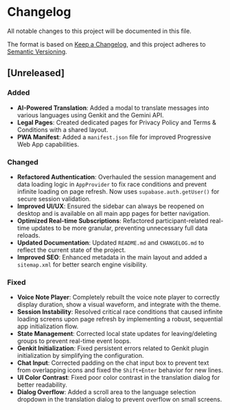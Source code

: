 # Changelog

All notable changes to this project will be documented in this file.

The format is based on [Keep a Changelog](https://keepachangelog.com/en/1.0.0/),
and this project adheres to [Semantic Versioning](https://semver.org/spec/v2.0.0.html).

## [Unreleased]

### Added
- **AI-Powered Translation**: Added a modal to translate messages into various languages using Genkit and the Gemini API.
- **Legal Pages**: Created dedicated pages for Privacy Policy and Terms & Conditions with a shared layout.
- **PWA Manifest**: Added a `manifest.json` file for improved Progressive Web App capabilities.

### Changed
- **Refactored Authentication**: Overhauled the session management and data loading logic in `AppProvider` to fix race conditions and prevent infinite loading on page refresh. Now uses `supabase.auth.getUser()` for secure session validation.
- **Improved UI/UX**: Ensured the sidebar can always be reopened on desktop and is available on all main app pages for better navigation.
- **Optimized Real-time Subscriptions**: Refactored participant-related real-time updates to be more granular, preventing unnecessary full data reloads.
- **Updated Documentation**: Updated `README.md` and `CHANGELOG.md` to reflect the current state of the project.
- **Improved SEO**: Enhanced metadata in the main layout and added a `sitemap.xml` for better search engine visibility.

### Fixed
- **Voice Note Player**: Completely rebuilt the voice note player to correctly display duration, show a visual waveform, and integrate with the theme.
- **Session Instability**: Resolved critical race conditions that caused infinite loading screens upon page refresh by implementing a robust, sequential app initialization flow.
- **State Management**: Corrected local state updates for leaving/deleting groups to prevent real-time event loops.
- **Genkit Initialization**: Fixed persistent errors related to Genkit plugin initialization by simplifying the configuration.
- **Chat Input**: Corrected padding on the chat input box to prevent text from overlapping icons and fixed the `Shift+Enter` behavior for new lines.
- **UI Color Contrast**: Fixed poor color contrast in the translation dialog for better readability.
- **Dialog Overflow**: Added a scroll area to the language selection dropdown in the translation dialog to prevent overflow on small screens.
